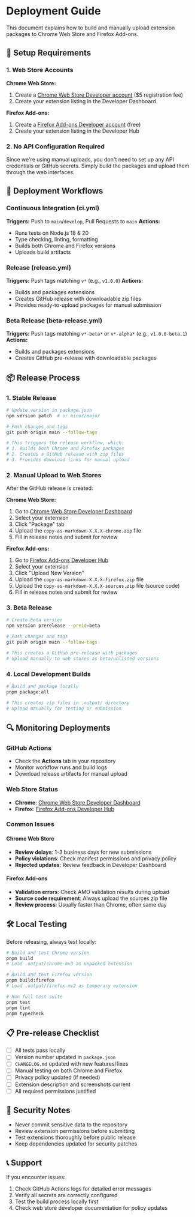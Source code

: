 # Deployment Guide

This document explains how to build and manually upload extension packages to Chrome Web Store and Firefox Add-ons.

## 🔧 Setup Requirements

### 1. Web Store Accounts

**Chrome Web Store:**
1. Create a [Chrome Web Store Developer account](https://chrome.google.com/webstore/devconsole/) ($5 registration fee)
2. Create your extension listing in the Developer Dashboard

**Firefox Add-ons:**
1. Create a [Firefox Add-ons Developer account](https://addons.mozilla.org/developers/) (free)
2. Create your extension listing in the Developer Hub

### 2. No API Configuration Required

Since we're using manual uploads, you don't need to set up any API credentials or GitHub secrets. Simply build the packages and upload them through the web interfaces.

## 🚀 Deployment Workflows

### Continuous Integration (ci.yml)
**Triggers:** Push to `main`/`develop`, Pull Requests to `main`
**Actions:**
- Runs tests on Node.js 18 & 20
- Type checking, linting, formatting
- Builds both Chrome and Firefox versions
- Uploads build artifacts

### Release (release.yml)
**Triggers:** Push tags matching `v*` (e.g., `v1.0.0`)
**Actions:**
- Builds and packages extensions
- Creates GitHub release with downloadable zip files
- Provides ready-to-upload packages for manual submission

### Beta Release (beta-release.yml)
**Triggers:** Push tags matching `v*-beta*` or `v*-alpha*` (e.g., `v1.0.0-beta.1`)
**Actions:**
- Builds and packages extensions
- Creates GitHub pre-release with downloadable packages

## 📦 Release Process

### 1. Stable Release

```bash
# Update version in package.json
npm version patch  # or minor/major

# Push changes and tags
git push origin main --follow-tags

# This triggers the release workflow, which:
# 1. Builds both Chrome and Firefox packages
# 2. Creates a GitHub release with zip files
# 3. Provides download links for manual upload
```

### 2. Manual Upload to Web Stores

After the GitHub release is created:

**Chrome Web Store:**
1. Go to [Chrome Web Store Developer Dashboard](https://chrome.google.com/webstore/devconsole/)
2. Select your extension
3. Click "Package" tab
4. Upload the `copy-as-markdown-X.X.X-chrome.zip` file
5. Fill in release notes and submit for review

**Firefox Add-ons:**
1. Go to [Firefox Add-ons Developer Hub](https://addons.mozilla.org/developers/)
2. Select your extension
3. Click "Upload New Version"
4. Upload the `copy-as-markdown-X.X.X-firefox.zip` file
5. Upload the `copy-as-markdown-X.X.X-sources.zip` file (source code)
6. Fill in release notes and submit for review

### 3. Beta Release

```bash
# Create beta version
npm version prerelease --preid=beta

# Push changes and tags
git push origin main --follow-tags

# This creates a GitHub pre-release with packages
# Upload manually to web stores as beta/unlisted versions
```

### 4. Local Development Builds

```bash
# Build and package locally
pnpm package:all

# This creates zip files in .output/ directory
# Upload manually for testing or submission
```

## 🔍 Monitoring Deployments

### GitHub Actions
- Check the **Actions** tab in your repository
- Monitor workflow runs and build logs
- Download release artifacts for manual upload

### Web Store Status
- **Chrome**: [Chrome Web Store Developer Dashboard](https://chrome.google.com/webstore/devconsole/)
- **Firefox**: [Firefox Add-ons Developer Hub](https://addons.mozilla.org/developers/)

### Common Issues

#### Chrome Web Store
- **Review delays**: 1-3 business days for new submissions
- **Policy violations**: Check manifest permissions and privacy policy
- **Rejected updates**: Review feedback in Developer Dashboard

#### Firefox Add-ons
- **Validation errors**: Check AMO validation results during upload
- **Source code requirement**: Always upload the sources zip file
- **Review process**: Usually faster than Chrome, often same day

## 🛠 Local Testing

Before releasing, always test locally:

```bash
# Build and test Chrome version
pnpm build
# Load .output/chrome-mv3 as unpacked extension

# Build and test Firefox version
pnpm build:firefox
# Load .output/firefox-mv2 as temporary extension

# Run full test suite
pnpm test
pnpm lint
pnpm typecheck
```

## 📋 Pre-release Checklist

- [ ] All tests pass locally
- [ ] Version number updated in `package.json`
- [ ] `CHANGELOG.md` updated with new features/fixes
- [ ] Manual testing on both Chrome and Firefox
- [ ] Privacy policy updated (if needed)
- [ ] Extension description and screenshots current
- [ ] All required permissions justified

## 🔐 Security Notes

- Never commit sensitive data to the repository
- Review extension permissions before submitting
- Test extensions thoroughly before public release
- Keep dependencies updated for security patches

## 📞 Support

If you encounter issues:
1. Check GitHub Actions logs for detailed error messages
2. Verify all secrets are correctly configured
3. Test the build process locally first
4. Check web store developer documentation for policy updates